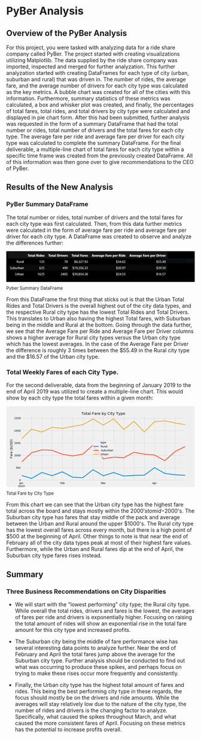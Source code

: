 # PyBer Analysis

## Overview of the PyBer Analysis

For this project, you were tasked with analyzing data for a ride share company called PyBer. The project started with creating visualizations utilizing Matplotlib. The data supplied by the ride share company was imported, inspected and merged for further analyzation. This further analyzation started with creating DataFrames for each type of city (urban, suburban and rural) that was driven in. The number of rides, the average fare, and the average number of drivers for each city type was calculated as the key metrics. A bubble chart was created for all of the cities with this information. Furthermore, summary statistics of these metrics was calculated, a box and whisker plot was created, and finally, the percentages of total fares, total rides, and total drivers by city type were calculated and displayed in pie chart form.
After this had been submitted, further analysis was requested in the form of a summary DataFrame that had the total number or rides, total number of drivers and the total fares for each city type. The average fare per ride and average fare per driver for each city type was calculated to complete the summary DataFrame. For the final deliverable, a multiple-line chart of total fares for each city type within a specific time frame was created from the previously created DataFrame. All of this information was then gone over to give recommendations to the CEO of PyBer.

## Results of the New Analysis

### PyBer Summary DataFrame

The total number or rides, total number of drivers and the total fares for each city type was first calculated. Then, from this data further metrics were calculated in the form of average fare per ride and average fare per driver for each city type.
A DataFrame was created to observe and analyze the differences further:

![Picture of Pyber Summary DataFrame](Resources/pyber_summary_df.png)
<sub>Pyber Summary DataFrame</sub>

From this DataFrame the first thing that sticks out is that the Urban Total Rides and Total Drivers is the overall highest out of the city data types, and the respective Rural city type has the lowest Total Rides and Total Drivers.
This translates to Urban also having the highest Total fares, with Suburban being in the middle and Rural at the bottom.
Going through the data further, we see that the Average Fare per Ride and Average Fare per Driver columns shows a higher average for Rural city types versus the Urban city type which has the lowest averages. In the case of the Average Fare per Driver the difference is roughly 3 times between the $55.49 in the Rural city type and the $16.57 of the Urban city type.

### Total Weekly Fares of each City Type.

For the second deliverable, data from the beginning of January 2019 to the end of April 2019 was utilized to create a multiple-line chart. This would show by each city type the total fares within a given month:

![Picture of Total Weekly Fare by City Type](analysis/Pyber_fare_summary.png)
<sub>Total Fare by City Type</sub>

 From this chart we can see that the Urban city type has the highest fare total across the board and stays mostly within the $2000's to mid-$2000's. The Suburban city type has fares that stay middle of the pack and average between the Urban and Rural around the upper $1000's. The Rural city type has the lowest overall fares across every month, but there is a high point of $500 at the beginning of April. Other things to note is that near the end of February all of the city data types peak at most of their highest fare values. Furthermore, while the Urban and Rural fares dip at the end of April, the Suburban city type fares rises instead.

## Summary

### Three Business Recommendations on City Disparities

- We will start with the "lowest performing" city type; the Rural city type. While overall the total rides, drivers and fares is the lowest, the averages of fares per ride and drivers is exponentially higher. Focusing on raising the total amount of rides will show an exponential rise in the total fare amount for this city type and increased profits.

- The Suburban city being the middle of fare performance wise has several interesting data points to analyze further. Near the end of February and April the total fares jump above the average for the Suburban city type. Further analysis should be conducted to find out what was occurring to produce these spikes, and perhaps focus on trying to make these rises occur more frequently and consistently.

- Finally, the Urban city type has the highest total amount of fares and rides. This being the best performing city type in these regards, the focus should mostly be on the drivers and ride amounts. While the averages will stay relatively low due to the nature of the city type, the number of rides and drivers is the changing factor to analyze. Specifically, what caused the spikes throughout March, and what caused the more consistent fares of April. Focusing on these metrics has the potential to increase profits overall.
